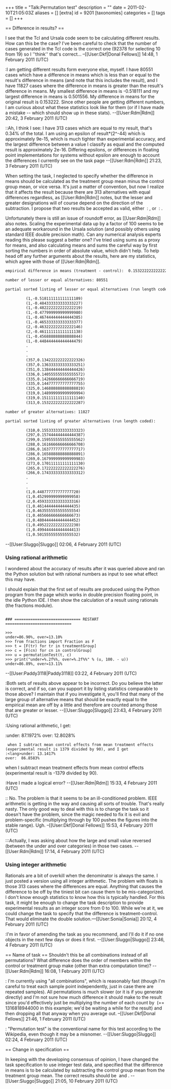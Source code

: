 +++
title = "Talk:Permutation test"
description = ""
date = 2011-02-10T21:05:03Z
aliases = []
[extra]
id = 9201
[taxonomies]
categories = []
tags = []
+++

== Difference in results? ==

I see that the Tcl and Ursala code seem to be calculating different results. How can this be the case? I've been careful to check that the number of cases generated in the Tcl code is the correct one (92378 for selecting 10 from 19) so I ''think'' that's correct... –[[User:Dkf|Donal Fellows]] 14:48, 1 February 2011 (UTC)

:I am getting different results form everyone else, myself.  I have 80551 cases which have a difference in means which is less than or equal to the result's difference in means (and note that this includes the result), and I have 11827 cases where the difference in means is greater than the result's difference in means.  My smallest difference in means is -0.518111 and my largest difference in means is 0.501556.  My difference in means for the original result is 0.153222.  Since other people are getting different numbers, I am curious about what these statistics look like for them (or if I have made a mistake -- which should show up in these stats).  --[[User:Rdm|Rdm]] 20:42, 3 February 2011 (UTC)

::Ah, I think I see:  I have 313 cases which are equal to my result, that's 0.34% of the total.  I am using an epsilon of result*(2^-44) which is approximately 9e-15, which is much tighter than experimental accuracy, and the largest difference between a value I classify as equal and the computed result is approximately 2e-16.  Differing epsilons, or differences in floating point implementations for systems without epsilon are enough to account the differences I currently see on the task page --[[User:Rdm|Rdm]] 21:23, 3 February 2011 (UTC)

When setting the task, I neglected to specify whether the difference in means should be calculated as the treatment group mean minus the control group mean, or vice versa. It's just a matter of convention, but now I realize that it affects the result because there are 313 alternatives with equal differences regardless, as [[User:Rdm|Rdm]] notes, but the lesser and greater designations will of course depend on the direction of the subtraction. I propose that two results be accepted as valid, either <math>13.14%</math> : <math>86.86%</math>, or <math>12.80%</math> : <math>87.20%</math>.

Unfortunately there is still an issue of roundoff error, as [[User:Rdm|Rdm]] also notes. Scaling the experimental data up by a factor of 100 seems to be an adequate workaround in the Ursala solution (and possibly others using standard IEEE double precision math). Can any numerical analysis experts reading this please suggest a better one? I've tried using sums as a proxy for means, and also calculating means and sums
the careful way by first sorting the numbers in order of absolute value, which didn't help.
To help head off any further arguments about the results, here are my statistics, which agree with those of [[User:Rdm|Rdm]].


```txt
empirical difference in means (treatment - control):  0.153222222222222287

number of lesser or equal alternatives: 80551

partial sorted listing of lesser or equal alternatives (run length coded)

         (1,-0.518111111111111189)
         (1,-0.484333333333333227)
         (1,-0.482222222222222219)
         (1,-0.477999999999999980)
         (1,-0.467444444444444385)
         (1,-0.465333333333333377)
         (2,-0.463222222222222146)
         (2,-0.461111111111111138)
         (1,-0.456888888888888844)
         (1,-0.448444444444444479)
         .
         .
         .
         (357,0.134222222222222326)
         (357,0.136333333333333251)
         (351,0.138444444444444426)
         (336,0.140555555555555572)
         (335,0.142666666666666719)
         (335,0.144777777777777755)
         (325,0.146888888888888819)
         (319,0.148999999999999994)
         (319,0.151111111111111140)
         (313,0.153222222222222287)

number of greater alternatives: 11827

partial sorted listing of greater alternatives (run length coded):

         (310,0.155333333333333323)
         (297,0.157444444444444387)
         (299,0.159555555555555562)
         (288,0.161666666666666708)
         (286,0.163777777777777717)
         (286,0.165888888888888891)
         (269,0.167999999999999983)
         (273,0.170111111111111130)
         (265,0.172222222222222276)
         (266,0.174333333333333312)
         .
         .
         .
         (1,0.448777777777777720)
         (1,0.452999999999999958)
         (2,0.459333333333333316)
         (1,0.461444444444444435)
         (1,0.463555555555555554)
         (1,0.465666666666666673)
         (1,0.480444444444444452)
         (1,0.495222222222222230)
         (1,0.499444444444444413)
         (1,0.501555555555555532)
```


--[[User:Sluggo|Sluggo]] 02:06, 4 February 2011 (UTC)


### Using rational arithmetic

I wondered about the accuracy of results after it was queried above and ran the Python solution but with rational numbers as input to see what effect this may have. 

I should explain that the first set of results are produced using the Python program from the page which works in double precision floating point, in the idle Python IDE. I then show the calculation of a result using rationals (the fractions module).

```python>>>
 
### ============================= RESTART =============================

>>> 
under=86.90%, over=13.10%
>>> from fractions import Fraction as F
>>> t = [F(tr) for tr in treatmentGroup]
>>> c = [F(cn) for cn in controlGroup]
>>> u = permutationTest(t, c)
>>> print("under=%.2f%%, over=%.2f%%" % (u, 100. - u))
under=86.89%, over=13.11%
```


--[[User:Paddy3118|Paddy3118]] 03:22, 4 February 2011 (UTC)

:Both sets of results above appear to be incorrect. Do you believe the latter is correct, and if so, can you support it by listing statistics comparable to those above? I maintain that if you investigate it, you'll find that many of the large group of alternative means that should be exactly equal to the empirical mean are off by a little and therefore are counted among those that are greater or lesser. --[[User:Sluggo|Sluggo]] 23:43, 4 February 2011 (UTC)

:Using rational arithmetic, I get:

:<lang>under: 87.1972%
over:  12.8028%
```
 when I subtract mean control effects from mean treatment effects (experimental result is 1379 divided by 90), and I get
:<lang>under: 13.1417%
over:  86.8583%
```
 when I subtract mean treatment effects from mean control effects (experimental result is -1379 divided by 90).

:Have I made a logical error?  --[[User:Rdm|Rdm]] 15:33, 4 February 2011 (UTC)

:: No. The problem is that it seems to be an ill-conditioned problem. IEEE arithmetic is getting in the way and causing all sorts of trouble. That's really nasty. The only good way to deal with this is to change the task so it doesn't have the problem, since the magic needed to fix it is evil and problem-specific (multiplying through by 100 pushes the figures into the stable range). Ugh. –[[User:Dkf|Donal Fellows]] 15:53, 4 February 2011 (UTC)

:::Actually, I was asking about how the large and small value reversed (between the under and over categories) in those two cases.  --[[User:Rdm|Rdm]] 17:14, 4 February 2011 (UTC)


### Using integer arithmetic 

Rationals are a bit of overkill when the denominator is always the same.  I just posted a version using all integer arithmetic.  The problem with floats is those 313 cases where the differences are equal.  Anything that causes the difference to be off by the tiniest bit can cause them to be mis-categorized.  I don't know enough statistics to know how this is typically handled.  For this task, it might be enough to change the task description to provide experimental results as an integer score from 0 to 100.  While we're at it, we could change the task to specify that the difference is treatment-control.  That would eliminate the double solution.&mdash;[[User:Sonia|Sonia]] 20:12, 4 February 2011 (UTC)

:I'm in favor of amending the task as you recommend, and I'll do it if no one objects in the next few days or does it first. --[[User:Sluggo|Sluggo]] 23:46, 4 February 2011 (UTC)

== Name of task ==
Shouldn't this be all combinations instead of all permutations?  What difference does the order of members within the control or treatment group make (other than extra computation time)?  --[[User:Rdm|Rdm]] 16:08, 1 February 2011 (UTC)

: I'm currently using "all combinations", which is reasonably fast (though I'm careful to treat each sample point independently, just in case there are repeated samples). All permutations is much slower (or it is if you generate directly) and I'm not sure how much difference it should make to the result since you'd effectively just be multiplying the number of each count by <math>m!n!</math> (== 1316818944000 in this example; we'd be waiting a while for the result) and then dropping all that anyway when you average out. –[[User:Dkf|Donal Fellows]] 21:46, 1 February 2011 (UTC)

: "Permutation test" is the conventional name for this test according to the Wikipedia, even though it may be a misnomer. --[[User:Sluggo|Sluggo]] 02:24, 4 February 2011 (UTC)

== Change in specification ==

In keeping with the developing consensus of opinion, I have changed the task specification to use integer test data, and specified that the difference in means is to be calculated by subtracting the control group mean from the treatment group mean. The correct results should be <math>12.80%</math> and <math>87.20%</math>. --[[User:Sluggo|Sluggo]] 21:05, 10 February 2011 (UTC)
